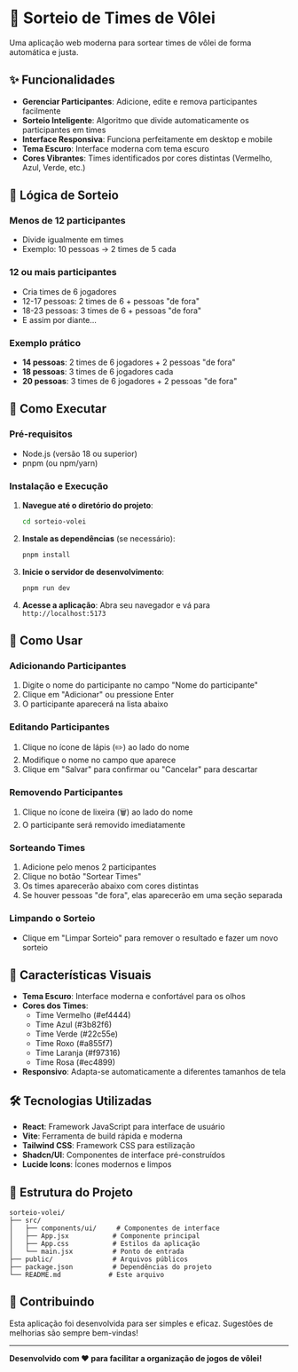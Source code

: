 # 🏐 Sorteio de Times de Vôlei

Uma aplicação web moderna para sortear times de vôlei de forma automática e justa.

## ✨ Funcionalidades

- **Gerenciar Participantes**: Adicione, edite e remova participantes facilmente
- **Sorteio Inteligente**: Algoritmo que divide automaticamente os participantes em times
- **Interface Responsiva**: Funciona perfeitamente em desktop e mobile
- **Tema Escuro**: Interface moderna com tema escuro
- **Cores Vibrantes**: Times identificados por cores distintas (Vermelho, Azul, Verde, etc.)

## 🎯 Lógica de Sorteio

### Menos de 12 participantes
- Divide igualmente em times
- Exemplo: 10 pessoas → 2 times de 5 cada

### 12 ou mais participantes
- Cria times de 6 jogadores
- 12-17 pessoas: 2 times de 6 + pessoas "de fora"
- 18-23 pessoas: 3 times de 6 + pessoas "de fora"
- E assim por diante...

### Exemplo prático
- **14 pessoas**: 2 times de 6 jogadores + 2 pessoas "de fora"
- **18 pessoas**: 3 times de 6 jogadores cada
- **20 pessoas**: 3 times de 6 jogadores + 2 pessoas "de fora"

## 🚀 Como Executar

### Pré-requisitos
- Node.js (versão 18 ou superior)
- pnpm (ou npm/yarn)

### Instalação e Execução

1. **Navegue até o diretório do projeto**:
   ```bash
   cd sorteio-volei
   ```

2. **Instale as dependências** (se necessário):
   ```bash
   pnpm install
   ```

3. **Inicie o servidor de desenvolvimento**:
   ```bash
   pnpm run dev
   ```

4. **Acesse a aplicação**:
   Abra seu navegador e vá para `http://localhost:5173`

## 📱 Como Usar

### Adicionando Participantes
1. Digite o nome do participante no campo "Nome do participante"
2. Clique em "Adicionar" ou pressione Enter
3. O participante aparecerá na lista abaixo

### Editando Participantes
1. Clique no ícone de lápis (✏️) ao lado do nome
2. Modifique o nome no campo que aparece
3. Clique em "Salvar" para confirmar ou "Cancelar" para descartar

### Removendo Participantes
1. Clique no ícone de lixeira (🗑️) ao lado do nome
2. O participante será removido imediatamente

### Sorteando Times
1. Adicione pelo menos 2 participantes
2. Clique no botão "Sortear Times"
3. Os times aparecerão abaixo com cores distintas
4. Se houver pessoas "de fora", elas aparecerão em uma seção separada

### Limpando o Sorteio
- Clique em "Limpar Sorteio" para remover o resultado e fazer um novo sorteio

## 🎨 Características Visuais

- **Tema Escuro**: Interface moderna e confortável para os olhos
- **Cores dos Times**: 
  - Time Vermelho (#ef4444)
  - Time Azul (#3b82f6)
  - Time Verde (#22c55e)
  - Time Roxo (#a855f7)
  - Time Laranja (#f97316)
  - Time Rosa (#ec4899)
- **Responsivo**: Adapta-se automaticamente a diferentes tamanhos de tela

## 🛠️ Tecnologias Utilizadas

- **React**: Framework JavaScript para interface de usuário
- **Vite**: Ferramenta de build rápida e moderna
- **Tailwind CSS**: Framework CSS para estilização
- **Shadcn/UI**: Componentes de interface pré-construídos
- **Lucide Icons**: Ícones modernos e limpos

## 📝 Estrutura do Projeto

```
sorteio-volei/
├── src/
│   ├── components/ui/     # Componentes de interface
│   ├── App.jsx           # Componente principal
│   ├── App.css           # Estilos da aplicação
│   └── main.jsx          # Ponto de entrada
├── public/               # Arquivos públicos
├── package.json          # Dependências do projeto
└── README.md            # Este arquivo
```

## 🤝 Contribuindo

Esta aplicação foi desenvolvida para ser simples e eficaz. Sugestões de melhorias são sempre bem-vindas!

---

**Desenvolvido com ❤️ para facilitar a organização de jogos de vôlei!**


